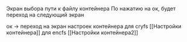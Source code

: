 Экран выбора пути к файлу контейнера
По нажатию на ок, будет переход на следующий экран

ок -> переход на экран настроек контейнера для cryfs [[Настройки контейнера]]
для encfs [[Настройки контейнера2]]
